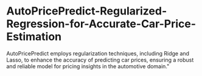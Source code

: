 # AutoPricePredict-Regularized-Regression-for-Accurate-Car-Price-Estimation
AutoPricePredict employs regularization techniques, including Ridge and Lasso, to enhance the accuracy of predicting car prices, ensuring a robust and reliable model for pricing insights in the automotive domain."
